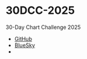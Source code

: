# 30DCC-2025

30-Day Chart Challenge 2025

* [GitHub](https://github.com/30DayChartChallenge/Edition2025)
* [BlueSky](https://bsky.app/profile/did:plc:bjm7fq6jgotowpim5ggfbzw6/feed/aaaiqrocszqie)
* 